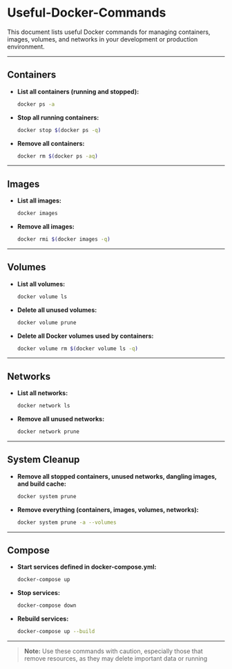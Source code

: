# Useful-Docker-Commands

This document lists useful Docker commands for managing containers, images, volumes, and networks in your development or production environment.

---

## Containers

- **List all containers (running and stopped):**
  ```sh
  docker ps -a
  ```

- **Stop all running containers:**
  ```sh
  docker stop $(docker ps -q)
  ```

- **Remove all containers:**
  ```sh
  docker rm $(docker ps -aq)
  ```

---

## Images

- **List all images:**
  ```sh
  docker images
  ```

- **Remove all images:**
  ```sh
  docker rmi $(docker images -q)
  ```

---

## Volumes

- **List all volumes:**
  ```sh
  docker volume ls
  ```

- **Delete all unused volumes:**
  ```sh
  docker volume prune
  ```

- **Delete all Docker volumes used by containers:**
  ```sh
  docker volume rm $(docker volume ls -q)
  ```

---

## Networks

- **List all networks:**
  ```sh
  docker network ls
  ```

- **Remove all unused networks:**
  ```sh
  docker network prune
  ```

---

## System Cleanup

- **Remove all stopped containers, unused networks, dangling images, and build cache:**
  ```sh
  docker system prune
  ```

- **Remove everything (containers, images, volumes, networks):**
  ```sh
  docker system prune -a --volumes
  ```

---

## Compose

- **Start services defined in docker-compose.yml:**
  ```sh
  docker-compose up
  ```

- **Stop services:**
  ```sh
  docker-compose down
  ```

- **Rebuild services:**
  ```sh
  docker-compose up --build
  ```

---

> **Note:** Use these commands with caution, especially those that remove resources, as they may delete important data or running
